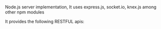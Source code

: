 Node.js server implementation,
It uses express.js, socket.io, knex.js among other npm modules

It provides the following RESTFUL apis:

